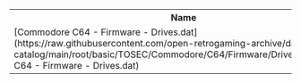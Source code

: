 <table>
<tr><th>Name</th><th>Size</th></tr>
<tr><td>
[Commodore C64 - Firmware - Drives.dat](https://raw.githubusercontent.com/open-retrogaming-archive/dat-catalog/main/root/basic/TOSEC/Commodore/C64/Firmware/Drives/Commodore C64 - Firmware - Drives.dat)
</td><td>17860</td></tr>
</table>
